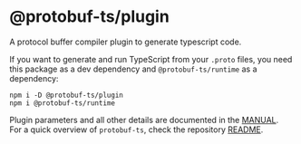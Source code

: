 @protobuf-ts/plugin
===================

A protocol buffer compiler plugin to generate typescript code. 

If you want to generate and run TypeScript from your `.proto` files, you 
need this package as a dev dependency and `@protobuf-ts/runtime` as a 
dependency:

```shell script
npm i -D @protobuf-ts/plugin
npm i @protobuf-ts/runtime
``` 

Plugin parameters and all other details are documented in the [MANUAL](https://github.com/timostamm/protobuf-ts/MANUAL.md#the-protoc-plugin).  
For a quick overview of `protobuf-ts`, check the repository [README](https://github.com/timostamm/protobuf-ts/README.md).

